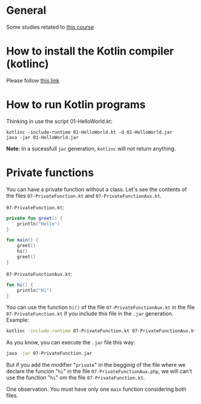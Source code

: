 # General

Some studies retated to [this course](https://www.udemy.com/course/kotlin-for-beginners/)


# How to install the Kotlin compiler (kotlinc)

Please follow [this link](https://www.udemy.com/course/kotlin-for-beginners/)


# How to run Kotlin programs

Thinking in use the script 01-HelloWorld.kt:

```
kotlinc -include-runtime 01-HelloWorld.kt -d 01-HelloWorld.jar
java -jar 01-HelloWorld.jar
```

**Note**: In a sucessfull `jar` generation, `kotlinc` will not return anything.


# Private functions

You can have a private function without a class. Let's see the contents of the files `07-PrivateFunction.kt` and `07-PrivateFunctionAux.kt`.

`07-PrivateFunction.kt`:
```kotlin
private fun greet() {
    println("Hello")
}

fun main() {
    greet()
    hi()
    greet()
}
```

`07-PrivateFunctionAux.kt`:
```kotlin
fun hi() {
    println("Hi")
}
```

You can use the function `hi()` of the file `07-PrivateFunctionAux.kt` in the file `07-PrivateFunction.kt` if you include this file in the `.jar` generation. Example:

```sh
kotlinc -include-runtime 07-PrivateFunction.kt 07-PrivateFunctionAux.kt -d 07-PrivateFunction.jar
```

As you know, you can execute the `.jar` file this way:

```sh
java -jar 07-PrivateFunction.jar
```

But if you add the modifier "`private`" in the begginig of the file where we declare the funcion "`hi`" in the file `07-PrivateFunctionAux.php`, we will can't use the function "`hi`" om the file `07-PrivateFunction.kt`.

One observation. You must have only one `main` function considering both files.